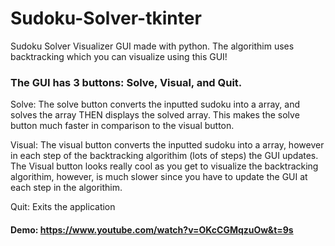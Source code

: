 # Sudoku-Solver-tkinter
Sudoku Solver Visualizer GUI made with python. The algorithim uses backtracking which you can visualize using this GUI! 


### The GUI has 3 buttons: Solve, Visual, and Quit. 

Solve: The solve button converts the inputted sudoku into a array, and solves the array THEN displays the solved array. This makes the solve button much faster in comparison to the visual button. 

Visual: The visual button converts the inputted sudoku into a array, however in each step of the backtracking algorithim (lots of steps) the GUI updates. The Visual button looks really cool as you get to visualize the backtracking algorithim, however, is much slower since you have to update the GUI at each step in the algorithim.

Quit: Exits the application


#### Demo: https://www.youtube.com/watch?v=OKcCGMqzuOw&t=9s
